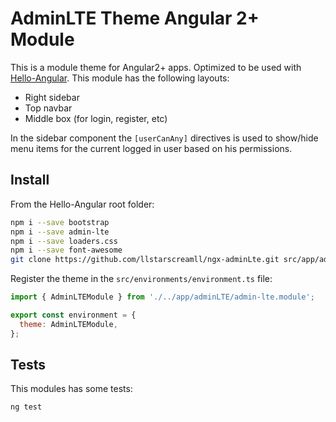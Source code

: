 # AdminLTE Theme Angular 2+ Module

This is a module theme for Angular2+ apps. Optimized to be used with [Hello-Angular](https://github.com/llstarscreamll/Hello-Angular). This module has the following layouts:

- Right sidebar
- Top navbar
- Middle box (for login, register, etc)

In the sidebar component the `[userCanAny]` directives is used to show/hide menu items for the current logged in user based on his permissions.

## Install

From the Hello-Angular root folder:

```bash
npm i --save bootstrap
npm i --save admin-lte
npm i --save loaders.css
npm i --save font-awesome
git clone https://github.com/llstarscreamll/ngx-adminLte.git src/app/adminLTE
```

Register the theme in the `src/environments/environment.ts` file:

```javascript
import { AdminLTEModule } from './../app/adminLTE/admin-lte.module';

export const environment = {
  theme: AdminLTEModule,
};
```

## Tests

This modules has some tests:

```bash
ng test
```
